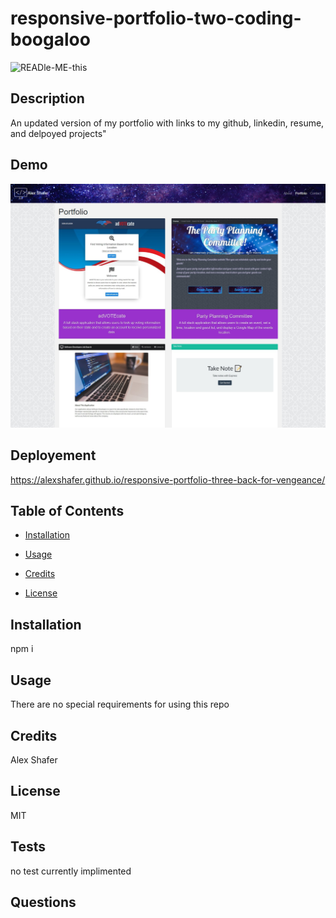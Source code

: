 #  responsive-portfolio-two-coding-boogaloo

![READle-ME-this](https://img.shields.io/github/last-commit/AlexShafer/responsive-portfolio-three-back-for-vengeance/)

## Description

An updated version of my portfolio with links to my github, linkedin, resume, and delpoyed projects"

## Demo

![Demo](assets/images/demo.jpg)

## Deployement

https://alexshafer.github.io/responsive-portfolio-three-back-for-vengeance/

## Table of Contents

* [Installation](#installation)

* [Usage](#usage)

* [Credits](#credits)

* [License](#license)

## Installation

npm i

## Usage

There are no special requirements for using this repo

## Credits

Alex Shafer

## License

MIT

## Tests

no test currently implimented

## Questions
